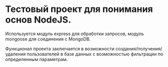 # Тестовый проект для понимания основ NodeJS.
Используется модуль express для обработки запросов, модуль mongoose для соединения с MongoDB.


Функционал проекта заключается в возможности создания/получения/удаления пользователей в базе данных с возможностью фильтрации по определенным параметрам.
